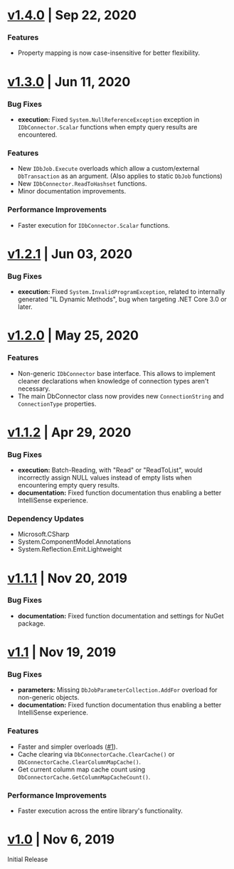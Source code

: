 # [v1.4.0](https://github.com/SavantBuffer/DbConnector/releases/tag/v1.4.0)  | Sep 22, 2020

### Features
 - Property mapping is now case-insensitive for better flexibility.

# [v1.3.0](https://github.com/SavantBuffer/DbConnector/releases/tag/v1.3.0)  | Jun 11, 2020

### Bug Fixes
 - **execution:** Fixed `System.NullReferenceException` exception in `IDbConnector.Scalar` functions when empty query results are encountered.
 
### Features
 - New `IDbJob.Execute` overloads which allow a custom/external `DbTransaction` as an argument. (Also applies to static `DbJob` functions)
 - New `IDbConnector.ReadToHashset` functions.
 - Minor documentation improvements.
 
### Performance Improvements 
 - Faster execution for `IDbConnector.Scalar` functions.
 

# [v1.2.1](https://github.com/SavantBuffer/DbConnector/releases/tag/v1.2.1)  | Jun 03, 2020

### Bug Fixes
 - **execution:** Fixed `System.InvalidProgramException`, related to internally generated "IL Dynamic Methods", bug when targeting .NET Core 3.0 or later.


# [v1.2.0](https://github.com/SavantBuffer/DbConnector/releases/tag/v1.2.0)  | May 25, 2020
 
### Features
 - Non-generic `IDbConnector` base interface. This allows to implement cleaner declarations when knowledge of connection types aren't necessary.
 - The main DbConnector class now provides new `ConnectionString` and `ConnectionType` properties.


# [v1.1.2](https://github.com/SavantBuffer/DbConnector/releases/tag/v1.1.2)  | Apr 29, 2020

### Bug Fixes
 - **execution:** Batch-Reading, with "Read" or "ReadToList", would incorrectly assign NULL values instead of empty lists when encountering empty query results.
 - **documentation:** Fixed function documentation thus enabling a better IntelliSense experience.

### Dependency Updates
 - Microsoft.CSharp
 - System.ComponentModel.Annotations
 - System.Reflection.Emit.Lightweight


# [v1.1.1](https://github.com/SavantBuffer/DbConnector/releases/tag/v1.1.1)  | Nov 20, 2019

### Bug Fixes
 - **documentation:** Fixed function documentation and settings for NuGet package.
 

# [v1.1](https://github.com/SavantBuffer/DbConnector/releases/tag/v1.1)  | Nov 19, 2019

### Bug Fixes
 - **parameters:** Missing `DbJobParameterCollection.AddFor` overload for non-generic objects.
 - **documentation:** Fixed function documentation thus enabling a better IntelliSense experience.
 
### Features
 - Faster and simpler overloads ([#1](https://github.com/SavantBuffer/DbConnector/issues/1)).
 - Cache clearing via `DbConnectorCache.ClearCache()` or `DbConnectorCache.ClearColumnMapCache()`.
 - Get current column map cache count using `DbConnectorCache.GetColumnMapCacheCount()`.
 
### Performance Improvements 
 - Faster execution across the entire library's functionality.
 

# [v1.0](https://github.com/SavantBuffer/DbConnector/releases/tag/v1.0) | Nov 6, 2019

Initial Release
